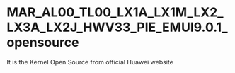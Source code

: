 # MAR_AL00_TL00_LX1A_LX1M_LX2_LX3A_LX2J_HWV33_PIE_EMUI9.0.1_opensource
It is the Kernel Open Source from official Huawei website
